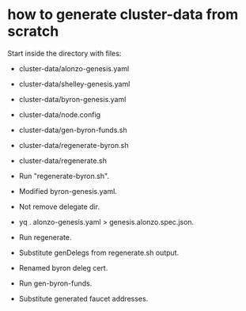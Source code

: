 # how to generate cluster-data from scratch

Start inside the directory with files:
 - cluster-data/alonzo-genesis.yaml
 - cluster-data/shelley-genesis.yaml
 - cluster-data/byron-genesis.yaml
 - cluster-data/node.config
 - cluster-data/gen-byron-funds.sh
 - cluster-data/regenerate-byron.sh
 - cluster-data/regenerate.sh


 
 - Run "regenerate-byron.sh".
 - Modified byron-genesis.yaml.
 - Not remove delegate dir.
 - yq . alonzo-genesis.yaml > genesis.alonzo.spec.json.
 - Run regenerate.
 - Substitute genDelegs from regenerate.sh output.
 - Renamed byron deleg cert.
 - Run gen-byron-funds.
 - Substitute generated faucet addresses.

